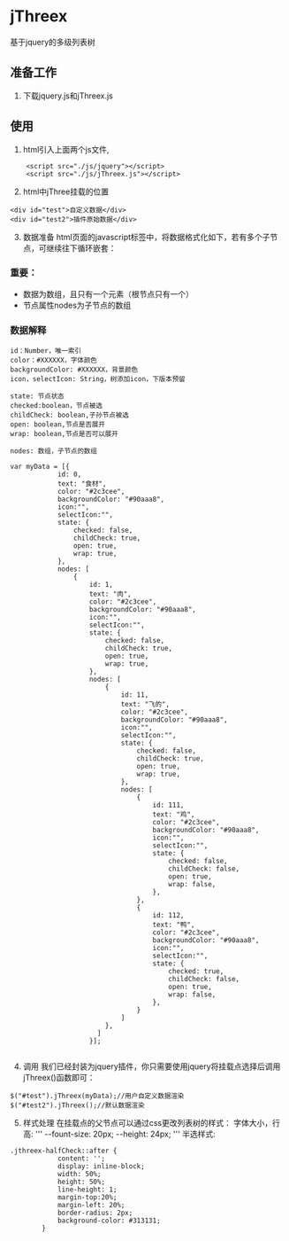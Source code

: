 jThreex
=============
基于jquery的多级列表树

准备工作
-----
1. 下载jquery.js和jThreex.js

使用
-----
1. html引入上面两个js文件,
```
    <script src="./js/jquery"></script>
    <script src="./js/jThreex.js"></script>
```
2. html中jThree挂载的位置
```
<div id="test">自定义数据</div>
<div id="test2">插件原始数据</div>
```
3. 数据准备
html页面的javascript标签中，将数据格式化如下，若有多个子节点，可继续往下循环嵌套：<br>
### 重要：<br>
* 数据为数组，且只有一个元素（根节点只有一个）
* 节点属性nodes为子节点的数组

### 数据解释
    id：Number，唯一索引
    color：#XXXXXX，字体颜色
    backgroundColor: #XXXXXX，背景颜色
    icon，selectIcon: String，树添加icon，下版本预留
    
    state: 节点状态 
    checked:boolean，节点被选
    childCheck: boolean,子孙节点被选
    open: boolean,节点是否展开
    wrap: boolean,节点是否可以展开
    
    nodes: 数组，子节点的数组

```
var myData = [{
            id: 0,
            text: "食材",
            color: "#2c3cee",
            backgroundColor: "#90aaa8",
            icon:"",
            selectIcon:"",
            state: {
                checked: false,
                childCheck: true,
                open: true,
                wrap: true,
            },
            nodes: [
                {
                    id: 1,
                    text: "肉",
                    color: "#2c3cee",
                    backgroundColor: "#90aaa8",
                    icon:"",
                    selectIcon:"",
                    state: {
                        checked: false,
                        childCheck: true,
                        open: true,
                        wrap: true,
                    },
                    nodes: [
                        {
                            id: 11,
                            text: "飞的",
                            color: "#2c3cee",
                            backgroundColor: "#90aaa8",
                            icon:"",
                            selectIcon:"",
                            state: {
                                checked: false,
                                childCheck: true,
                                open: true,
                                wrap: true,
                            },
                            nodes: [
                                {
                                    id: 111,
                                    text: "鸡",
                                    color: "#2c3cee",
                                    backgroundColor: "#90aaa8",
                                    icon:"",
                                    selectIcon:"",
                                    state: {
                                        checked: false,
                                        childCheck: false,
                                        open: true,
                                        wrap: false,
                                    },
                                },
                                {
                                    id: 112,
                                    text: "鸭",
                                    color: "#2c3cee",
                                    backgroundColor: "#90aaa8",
                                    icon:"",
                                    selectIcon:"",
                                    state: {
                                        checked: true,
                                        childCheck: false,
                                        open: true,
                                        wrap: false,
                                    },
                                }
                            ]
                        },
                      ]
                    }];
                      
```

4. 调用
我们已经封装为jquery插件，你只需要使用jquery将挂载点选择后调用jThreex()函数即可：
```
$("#test").jThreex(myData);//用户自定义数据渲染
$("#test2").jThreex();//默认数据渲染
```

5. 样式处理
在挂载点的父节点可以通过css更改列表树的样式：
字体大小，行高:
'''
 --fount-size: 20px;
 --height: 24px;
'''
半选样式:
```
.jthreex-halfCheck::after {
            content: '';
            display: inline-block;
            width: 50%;
            height: 50%;
            line-height: 1;
            margin-top:20%;
            margin-left: 20%;
            border-radius: 2px;
            background-color: #313131;
        }
```
